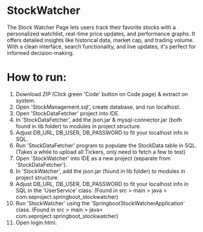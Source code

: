# StockWatcher
The Stock Watcher Page lets users track their favorite stocks with a personalized watchlist, real-time price updates, and performance graphs. It offers detailed insights like historical data, market cap, and trading volume. With a clean interface, search functionality, and live updates, it's perfect for informed decision-making.


# How to run:
1. Download ZIP (Click green 'Code' button on Code page) & extract on system.
2. Open 'StockManagement.sql', create database, and run localhost.
3. Open 'StockDataFetcher' project into IDE.
4. In 'StockDataFetcher', add the json.jar & mysql-connector.jar (both found in lib folder) to modules in project structure.
5. Adjust DB_URL, DB_USER, DB_PASSWORD to fit your localhost info in SQL.
6. Run 'StockDataFetcher' program to populate the StockData table in SQL. (Takes a while to upload all Tickers, only need to fetch a few to test)
7. Open 'StockWatcher' into IDE as a new project (separate from 'StockDataFetcher').
8. In 'StockWatcher', add the json.jar (found in lib folder) to modules in project structure.
9. Adjust DB_URL, DB_USER, DB_PASSWORD to fit your localhost info in SQL in the 'UserService' class. (Found in src > main > java > com.seproject.springboot_stockwatcher)
10. Run 'StockWatcher' using the 'SpringbootStockWatcherApplication' class. (Found in src > main > java> com.seproject.springboot_stockwatcher)
11. Open login.html.
